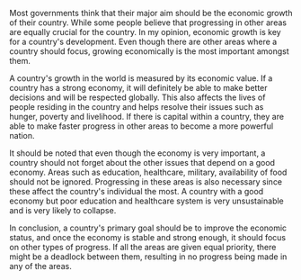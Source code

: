 Most governments think that their major aim should be the economic growth of their country. While some people believe that progressing in other areas are equally crucial for the country. In my opinion, economic growth is key for a country's development. Even though there are other areas where a country should focus, growing economically is the most important amongst them.

A country's growth in the world is measured by its economic value. If a country has a strong economy, it will definitely be able to make better decisions and will be respected globally. This also affects the lives of people residing in the country and helps resolve their issues such as hunger, poverty and livelihood. If there is capital within a country, they are able to make faster progress in other areas to become a more powerful nation.

It should be noted that even though the economy is very important, a country should not forget about the other issues that depend on a good economy. Areas such as education, healthcare, military, availability of food should not be ignored. Progressing in these areas is also necessary since these affect the country's individual the most. A country with a good economy but poor education and healthcare system is very unsustainable and is very likely to collapse.

In conclusion, a country's primary goal should be to improve the economic status, and once the economy is stable and strong enough, it should focus on other types of progress. If all the areas are given equal priority, there might be a deadlock between them, resulting in no progress being made in any of the areas.